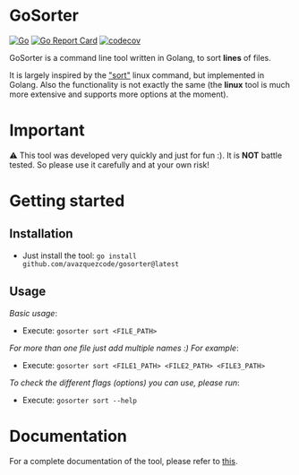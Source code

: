 # GoSorter
[![Go](https://github.com/avazquezcode/govetryx/actions/workflows/ci.yml/badge.svg?branch=main)](https://github.com/avazquezcode/govetryx/actions/workflows/ci.yml)
<a href="https://goreportcard.com/report/github.com/avazquezcode/gosorter"><img src="https://goreportcard.com/badge/github.com/avazquezcode/gosorter" alt="Go Report Card" /></a>
[![codecov](https://codecov.io/gh/avazquezcode/gosorter/graph/badge.svg?token=GCULNO7W0Q)](https://codecov.io/gh/avazquezcode/gosorter)

GoSorter is a command line tool written in Golang, to sort **lines** of files.

It is largely inspired by the ["sort"](https://man7.org/linux/man-pages/man1/sort.1.html) linux command, but implemented in Golang. Also the functionality is not exactly the same (the **linux** tool is much more extensive and supports more options at the moment).

# Important

⚠️ This tool was developed very quickly and just for fun :). It is **NOT** battle tested. So please use it carefully and at your own risk!

# Getting started

## Installation

- Just install the tool: `go install github.com/avazquezcode/gosorter@latest`

## Usage

*Basic usage*:

- Execute: `gosorter sort <FILE_PATH>`

*For more than one file just add multiple names :) For example*:

- Execute: `gosorter sort <FILE1_PATH> <FILE2_PATH> <FILE3_PATH>`

*To check the different flags (options) you can use, please run*: 

- Execute: `gosorter sort --help`

# Documentation

For a complete documentation of the tool, please refer to [this](./docs/gosorter.md).
